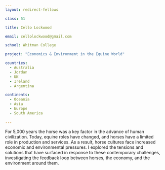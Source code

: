 ```yaml
---
layout: redirect-fellows

class: 51

title: Cello Lockwood

email: cellolockwood@gmail.com

school: Whitman College

project: "Economics & Environment in the Equine World"

countries:
  - Australia
  - Jordan
  - UK
  - Ireland
  - Argentina

continents:
  - Oceania
  - Asia
  - Europe
  - South America

---
```


For 5,000 years the horse was a key factor in the advance of human civilization. Today, equine roles have changed, and horses have a limited role in production and services. As a result, horse cultures face increased economic and environmental pressures. I explored the tensions and solutions that have surfaced in response to these contemporary challenges, investigating the feedback loop between horses, the economy, and the environment around them.